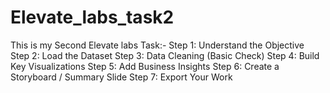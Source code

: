 # Elevate_labs_task2

This is my Second Elevate labs Task:-
Step 1: Understand the Objective
Step 2: Load the Dataset
Step 3: Data Cleaning (Basic Check)
Step 4: Build Key Visualizations
Step 5: Add Business Insights
Step 6: Create a Storyboard / Summary Slide
Step 7: Export Your Work

